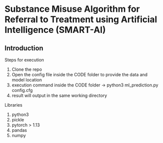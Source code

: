 # Substance Misuse Algorithm for Referral to Treatment using Artificial Intelligence (SMART-AI)

Introduction 
- 

Steps for execution
1) Clone the repo
2) Open the config file inside the CODE folder to provide the data and model location
3) execution command inside the CODE folder -> python3 ml_prediction.py config.cfg
4) result will output in the same working directory


Libraries

1) python3
2) pickle
3) pytorch > 1.13
4) pandas
5) numpy

